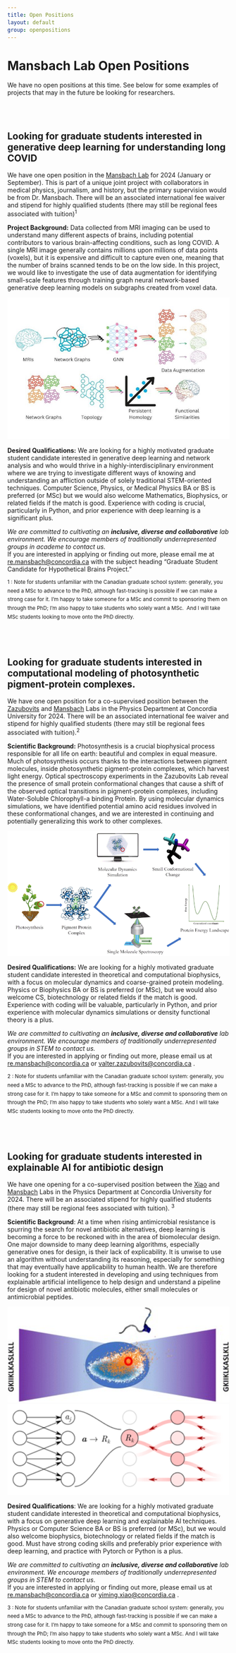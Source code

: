 ```yaml
---
title: Open Positions
layout: default
group: openpositions
---
```


# Mansbach Lab Open Positions

We have no open positions at this time.  See below for some examples of projects that may in the future be looking for researchers.

<br>
<br>

## Looking for graduate students interested in generative deep learning for understanding long COVID <br>

We have one open position in the [Mansbach Lab](https://mansbach-lab.github.io/) for 2024 (January or September). This is part of a unique joint project with collaborators in medical physics, journalism, and history, but the primary supervision would be from Dr. Mansbach. There will be an associated international fee waiver and stipend for highly qualified students (there may still be regional fees associated with tuition)<sup>1 <br>

**Project Background:** Data collected from MRI imaging can be used to understand many different aspects of brains, including potential contributors to various brain-affecting conditions, such as long COVID. A single MRI image generally contains millions upon millions of data points (voxels), but it is expensive and difficult to capture even one, meaning that the number of brains scanned tends to be on the low side. In this project, we would like to investigate the use of data augmentation for identifying small-scale features through training graph neural network-based generative deep learning models on subgraphs created from voxel data. <br>

<img src="/static/img/openpositions/longcovid.jpg">

**Desired Qualifications:** We are looking for a highly motivated graduate student candidate interested in generative deep learning and network analysis and who would thrive in a highly-interdisciplinary environment where we are trying to investigate different ways of knowing and understanding an affliction outside of solely traditional STEM-oriented techniques. Computer Science, Physics, or Medical Physics BA or BS is preferred (or MSc) but we would also welcome Mathematics, Biophysics, or related fields if the match is good. Experience with coding is crucial, particularly in Python, and prior experience with deep learning is a significant plus. <br>

_We are committed to cultivating an **inclusive, diverse and collaborative** lab environment. We encourage members of traditionally underrepresented groups in academe to contact us._ <br>
If you are interested in applying or finding out more, please email me at [re.mansbach@concordia.ca](mailto:re.mansbach@concordia.ca) with the subject heading “Graduate Student Candidate for Hypothetical Brains Project.” <br>

<sup>1 : Note for students unfamiliar with the Canadian graduate school system: generally, you need a MSc to advance to the PhD, although fast-tracking is possible if we can make a strong case for it. I’m happy to take someone for a MSc and commit to sponsoring them on through the PhD; I’m also happy to take students who solely want a MSc.  And I will take MSc students looking to move onto the PhD directly.


<br>
<br>

## Looking for graduate students interested in computational modeling of photosynthetic pigment-protein complexes. <br>

We have one open position for a co-supervised position between the [Zazubovits](https://www.concordia.ca/artsci/physics/research/zazubovits-research-group.html) and [Mansbach](https://mansbach-lab.github.io/) Labs in the Physics Department at Concordia University for 2024. There will be an associated international fee waiver and stipend for highly qualified students (there may still be regional fees associated with tuition).<sup>2 <br>

**Scientific Background:** Photosynthesis is a crucial biophysical process responsible for all life on earth: beautiful and complex in equal measure. Much of photosynthesis occurs thanks to the interactions between pigment molecules, inside photosynthetic pigment-protein complexes, which harvest light energy. Optical spectroscopy experiments in the Zazubovits Lab reveal the presence of small protein conformational changes that cause a shift of the observed optical transitions in pigment-protein complexes, including Water-Soluble Chlorophyll-a binding Protein. By using molecular dynamics simulations, we have identified potential amino acid residues involved in these conformational changes, and we are interested in continuing and potentially generalizing this work to other complexes. <br>

<img src="/static/img/openpositions/photosynthesis.gif">

**Desired Qualifications:** We are looking for a highly motivated graduate student candidate interested in theoretical and computational biophysics, with a focus on molecular dynamics and coarse-grained protein modeling. Physics or Biophysics BA or BS is preferred (or MSc), but we would also welcome CS, biotechnology or related fields if the match is good. Experience with coding will be valuable, particularly in Python, and prior experience with molecular dynamics simulations or density functional theory is a plus. <br>

_We are committed to cultivating an **inclusive, diverse and collaborative** lab environment. We encourage members of traditionally underrepresented groups in STEM to contact us._ <br>
If you are interested in applying or finding out more, please email us at [re.mansbach@concordia.ca](mailto:re.mansbach@concordia.ca) or [valter.zazubovits@concordia.ca](mailto:valter.zazubovits@concordia.ca) . <br>

<sup>2 : Note for students unfamiliar with the Canadian graduate school system: generally, you need a MSc to advance to the PhD, although fast-tracking is possible if we can make a strong case for it. I’m happy to take someone for a MSc and commit to sponsoring them on through the PhD; I’m also happy to take students who solely want a MSc. And I will take MSc students looking to move onto the PhD directly.


  

 <br>
 <br> 


## Looking for graduate students interested in explainable AI for antibiotic design <br>

  
We have one opening for a co-supervised position between the [Xiao](http://www.healthx-lab.ca/) and [Mansbach](https://mansbach-lab.github.io/) Labs in the Physics Department at Concordia University for 2024. There will be an associated stipend for highly qualified students (there may still be regional fees associated with tuition). <sup>3 <br>


**Scientific Background**: At a time when rising antimicrobial resistance is spurring the search for novel antibiotic alternatives, deep learning is becoming a force to be reckoned with in the area of biomolecular design. One major downside to many deep learning algorithms, especially generative ones for design, is their lack of explicability. It is unwise to use an algorithm without understanding its reasoning, especially for something that may eventually have applicability to human health. We are therefore looking for a student interested in developing and using techniques from explainable artificial intelligence to help design and understand a pipeline for design of novel antibiotic molecules, either small molecules or antimicrobial peptides. <br>
  

<img src="/static/img/openpositions/AI_anti_design.jpg">  
  
<img src="/static/img/openpositions/AI_anti_design2.png">  
  
  
**Desired Qualifications**: We are looking for a highly motivated graduate student candidate interested in theoretical and computational biophysics, with a focus on generative deep learning and explainable AI techniques.  Physics or Computer Science BA or BS is preferred (or MSc), but we would also welcome biophysics, biotechnology or related fields if the match is good. Must have strong coding skills and preferably prior experience with deep learning, and practice with Pytorch or Python is a plus. <br>
  

_We are committed to cultivating an **inclusive, diverse and collaborative** lab environment.  We encourage members of traditionally underrepresented groups in STEM to contact us_. <br>
If you are interested in applying or finding out more, please email us at [re.mansbach@concordia.ca](mailto:re.mansbach@concordia.ca) or [yiming.xiao@concordia.ca](mailto:yiming.xiao@concordia.ca) . <br>

  
<sup>3 : Note for students unfamiliar with the Canadian graduate school system: generally, you need a MSc to advance to the PhD, although fast-tracking is possible if we can make a strong case for it. I’m happy to take someone for a MSc and commit to sponsoring them on through the PhD; I’m also happy to take students who solely want a MSc. And I will take MSc students looking to move onto the PhD directly.  
  

